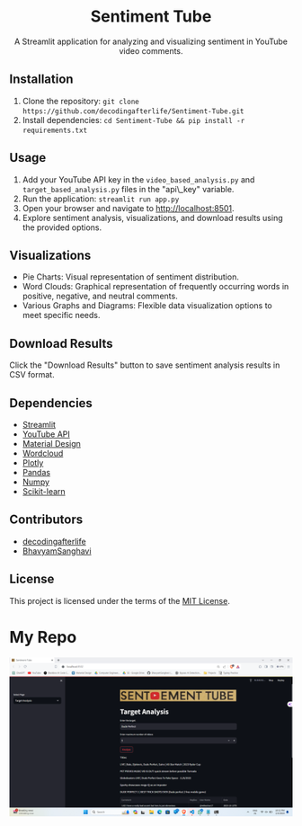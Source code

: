 <h1 align="center">Sentiment Tube</h1> <p align="center"> A Streamlit application for analyzing and visualizing sentiment in YouTube video comments. </p> <h2>Installation</h2> <ol> <li>Clone the repository: <code>git clone https://github.com/decodingafterlife/Sentiment-Tube.git</code></li> <li>Install dependencies: <code>cd Sentiment-Tube && pip install -r requirements.txt</code></li> </ol> <h2>Usage</h2> <ol> <li>Add your YouTube API key in the <code>video_based_analysis.py</code> and <code>target_based_analysis.py</code> files in the "api\_key" variable.</li> <li>Run the application: <code>streamlit run app.py</code></li> <li>Open your browser and navigate to <a href="http://localhost:8501">http://localhost:8501</a>.</li> <li>Explore sentiment analysis, visualizations, and download results using the provided options.</li> </ol> <h2>Visualizations</h2> <ul> <li>Pie Charts: Visual representation of sentiment distribution.</li> <li>Word Clouds: Graphical representation of frequently occurring words in positive, negative, and neutral comments.</li> <li>Various Graphs and Diagrams: Flexible data visualization options to meet specific needs.</li> </ul> <h2>Download Results</h2> <p> Click the "Download Results" button to save sentiment analysis results in CSV format. </p> <h2>Dependencies</h2> <ul> <li><a href="https://streamlit.io/">Streamlit</a></li> <li><a href="https://developers.google.com/youtube/registering_an_application">YouTube API</a></li> <li><a href="https://material-ui.com/">Material Design</a></li> <li><a href="https://pypi.org/project/wordcloud/">Wordcloud</a></li> <li><a href="https://pypi.org/project/plotly/">Plotly</a></li> <li><a href="https://pypi.org/project/pandas/">Pandas</a></li> <li><a href="https://pypi.org/project/numpy/">Numpy</a></li> <li><a href="https://pypi.org/project/scikit-learn/">Scikit-learn</a></li> </ul> <h2>Contributors</h2> <ul> <li><a href="https://github.com/decodingafterlife">decodingafterlife</a></li> <li><a href="https://github.com/BhavyamSanghavi">BhavyamSanghavi</a></li> </ul> <h2>License</h2> <p> This project is licensed under the terms of the <a href="https://github.com/decodingafterlife/Sentiment-Tube/blob/main/LICENSE">MIT License</a>. </p>
<h1> My Repo</h1>
<img src="Screenshot(207).png" alt="Image Description">

